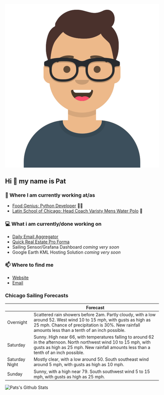 [![Social banner for p-j-falconer](https://raw.githubusercontent.com/P-J-FALCONER/P-J-FALCONER/master/assets/avataaars.svg)](https://patfalconer.com/)
## Hi :wave: my name is Pat

### 💼 Where I am currently working at/as
- [Food Genius: Python Developer](https://getfoodgenius.com/) 🍔🐍
- [Latin School of Chicago: Head Coach Varisty Mens Water Polo](https://www.latinschool.org/) 🤽


### 💻 What i am currently/done working on
 - [Daily Email Aggregator](https://github.com/P-J-FALCONER/dott_daily_mail)
 - [Quick Real Estate Pro Forma](https://github.com/P-J-FALCONER/henry)
 - Sailing Sensor/Grafana Dashboard *coming very soon*
 - Google Earth KML Hosting Solution *coming very soon*

### 📫 Where to find me
 - [Website](https://patfalconer.com/)
 - [Email](mailto:patrick.j.falconer@gmail.com)


### Chicago Sailing Forecasts
|   | Forecast  |
|---|---|
| Overnight | Scattered rain showers before 2am. Partly cloudy, with a low around 52. West wind 10 to 15 mph, with gusts as high as 25 mph. Chance of precipitation is 30%. New rainfall amounts less than a tenth of an inch possible. |
| Saturday | Sunny. High near 66, with temperatures falling to around 62 in the afternoon. North northwest wind 10 to 15 mph, with gusts as high as 25 mph. New rainfall amounts less than a tenth of an inch possible. |
| Saturday Night | Mostly clear, with a low around 50. South southeast wind around 5 mph, with gusts as high as 10 mph. |
| Sunday | Sunny, with a high near 79. South southwest wind 5 to 15 mph, with gusts as high as 25 mph. |

![Pats's Github Stats](https://github-readme-stats.vercel.app/api?username=p-j-falconer&show_icons=true&theme=radical)

